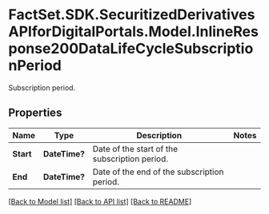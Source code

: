 # FactSet.SDK.SecuritizedDerivativesAPIforDigitalPortals.Model.InlineResponse200DataLifeCycleSubscriptionPeriod
Subscription period.

## Properties

Name | Type | Description | Notes
------------ | ------------- | ------------- | -------------
**Start** | **DateTime?** | Date of the start of the subscription period. | 
**End** | **DateTime?** | Date of the end of the subscription period. | 

[[Back to Model list]](../README.md#documentation-for-models) [[Back to API list]](../README.md#documentation-for-api-endpoints) [[Back to README]](../README.md)

